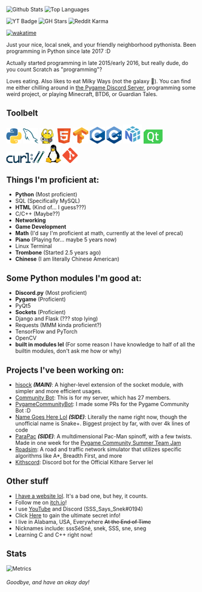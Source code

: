 ![Github Stats](https://github-readme-stats.vercel.app/api?username=SSS-Says-Snek&show_icons=true&theme=merko)
![Top Languages](https://github-readme-stats.vercel.app/api/top-langs/?username=SSS-Says-Snek&show_icons=true&hide=css&theme=merko)

![YT Badge](https://img.shields.io/youtube/channel/subscribers/UCy0lVIEyazL73R-8NECWMfw?style=social)
![GH Stars](https://img.shields.io/github/stars/SSS-Says-Snek?affiliations=OWNER%2CCOLLABORATOR%2CORGANIZATION_MEMBER&style=social)
![Reddit Karma](https://img.shields.io/reddit/user-karma/combined/I_Am_Coding_Master?style=social)

[![wakatime](https://wakatime.com/badge/user/c74e8b33-36b7-4bd6-972d-3827b933c87b.svg)](https://wakatime.com/@c74e8b33-36b7-4bd6-972d-3827b933c87b)

Just your nice, local snek, and your friendly neighborhood pythonista. Been programming in Python since late 2017 :D

Actually started programming in late 2015/early 2016, but really dude, do you count Scratch as "programming"?

Loves eating. Also likes to eat Milky Ways (not the galaxy 👀). You can find me either chilling around in [the Pygame Discord Server](https://discord.gg/ZuB2RySPRJ), programming some weird project, or playing Minecraft, BTD6, or Guardian Tales.


## Toolbelt
<img src="https://raw.githubusercontent.com/SSS-Says-Snek/SSS-Says-Snek.github.io/master/assets/pylogo.png" width=40></a>
<img src="https://raw.githubusercontent.com/SSS-Says-Snek/SSS-Says-Snek.github.io/master/assets/mysqllogo.png" width=40>
<img src="https://raw.githubusercontent.com/SSS-Says-Snek/SSS-Says-Snek.github.io/master/assets/pygamelogo.png" width=40>
<img src="https://raw.githubusercontent.com/SSS-Says-Snek/SSS-Says-Snek.github.io/master/assets/html5logo.png" width=40>
<img src="https://raw.githubusercontent.com/SSS-Says-Snek/SSS-Says-Snek.github.io/master/assets/tensorflowlogo.png" width=40>
<img src="https://raw.githubusercontent.com/SSS-Says-Snek/SSS-Says-Snek.github.io/master/assets/clogo.png" width=40>
<img src="https://raw.githubusercontent.com/SSS-Says-Snek/SSS-Says-Snek.github.io/master/assets/cpplogo.png" width=40>
<img src="https://raw.githubusercontent.com/SSS-Says-Snek/SSS-Says-Snek.github.io/master/assets/nplogo.png" width=50>
<img src="https://raw.githubusercontent.com/SSS-Says-Snek/SSS-Says-Snek.github.io/master/assets/qtlogo.png" width=50>
<img src="https://raw.githubusercontent.com/SSS-Says-Snek/SSS-Says-Snek.github.io/master/assets/curllogo.png" width=100>
<img src="https://raw.githubusercontent.com/SSS-Says-Snek/SSS-Says-Snek.github.io/master/assets/linuxlogo.png" width=40>
<img src="https://raw.githubusercontent.com/SSS-Says-Snek/SSS-Says-Snek.github.io/master/assets/gitlogo.png" width=40>



## Things I'm proficient at:
- **Python** (Most proficient)
- SQL (Specifically MySQL)
- **HTML** (Kind of... I guess???)
- C/C++ (Maybe??)
- **Networking**
- **Game Development**
- **Math** (I'd say I'm proficient at math, currently at the level of precal)
- **Piano** (Playing for... maybe 5 years now)
- Linux Terminal
- **Trombone** (Started 2.5 years ago)
- **Chinese** (I am literally Chinese American)

## Some Python modules I'm good at:
- **Discord.py** (Most proficient)
- **Pygame** (Proficient)
- PyQt5
- **Sockets** (Proficient)
- Django and Flask (??? stop lying)
- Requests (MMM kinda proficient?)
- TensorFlow and PyTorch
- OpenCV
- **built in modules lel** (For some reason I have knowledge to half of all the builtin modules, don't ask me how or why)

## Projects I've been working on:
- [hisock](https://github.com/SSS-Says-Snek/hisock) ***(MAIN)***: A higher-level extension of the socket module, with simpler and more efficient usages.
- [Community Bot](https://github.com/SSS-Says-Snek/community_bot): This is for my server, which has 27 members.
- [PygameCommunityBot](https://github.com/SSS-Says-Snek/PygameCommunityBot): I made some PRs for the Pygame Community Bot :D
- [Name Goes Here Lol](https://github.com/SSS-Says-Snek/name_goes_here_lol) ***(SIDE)***: Literally the name right now, though the unofficial name is Snake+. Biggest project by far, with over 4k lines of code
- [ParaPac](https://github.com/Nekkl/ParaPac) ***(SIDE)***: A multdimensional Pac-Man spinoff, with a few twists. Made in one week for the [Pygame Community Summer Team Jam](https://itch.io/jam/pygame-community-summer-team-jam)
- [Roadsim](https://github.com/SSS-Says-Snek/roadsim): A road and traffic network simulator that utilizes specific algorithms like A*, Breadth First, and more
- [Kithscord](https://github.com/SSS-Says-Snek/Kithscord): Discord bot for the Official Kithare Server lel

## Other stuff
- [I have a website lol](https://sss-says-snek.github.io). It's a bad one, but hey, it counts.
- Follow me on [itch.io](https://sss-says-snek.itch.io)!
- I use [YouTube](https://www.youtube.com/channel/UCy0lVIEyazL73R-8NECWMfw) and Discord (SSS_Says_Snek#0194)
- Click [Here](https://sss-says-snek.github.io/secret) to gain the ultimate secret info!
- I live in Alabama, USA, Everywhere ~~At the End of Time~~
- Nicknames include: sssSéSné, snek, SSS, sne, sneg
- Learning C and C++ right now!

## Stats

![Metrics](https://metrics.lecoq.io/SSS-Says-Snek?template=classic&achievements=1&notable=1&isocalendar=1&lines=1&languages=1&isocalendar.duration=full-year&languages.limit=8&languages.sections=most-used&languages.colors=github&languages.threshold=0%25&languages.indepth=false&languages.categories=markup%2C%20programming&languages.recent.categories=markup%2C%20programming&languages.recent.load=300&languages.recent.days=14&achievements.threshold=C&achievements.secrets=true&achievements.display=detailed&achievements.limit=0&notable.repositories=false&config.timezone=America%2FChicago)
###### Goodbye, and have an okay day!
